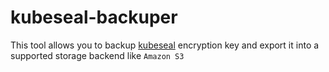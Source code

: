 # kubeseal-backuper

This tool allows you to backup [kubeseal](https://github.com/bitnami-labs/sealed-secrets) encryption key and export it into a supported storage backend like `Amazon S3`

